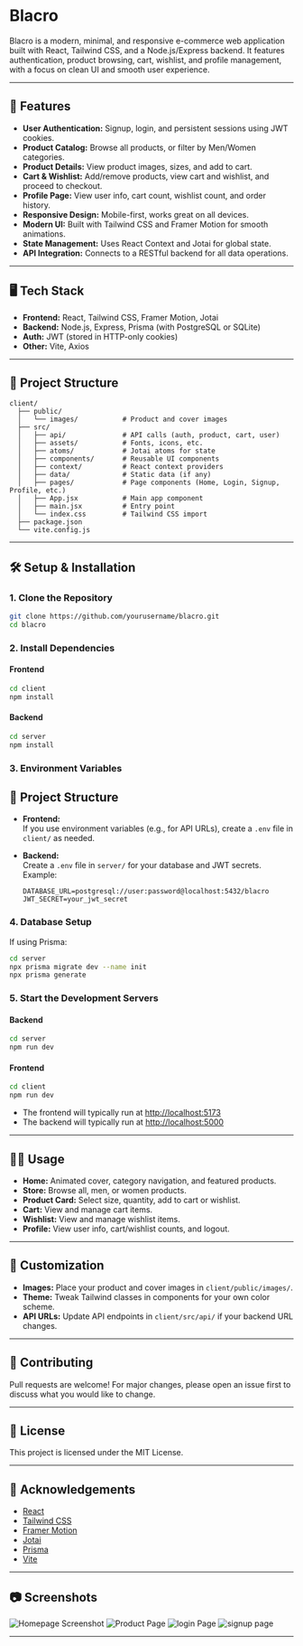 
# Blacro

Blacro is a modern, minimal, and responsive e-commerce web application built with React, Tailwind CSS, and a Node.js/Express backend. It features authentication, product browsing, cart, wishlist, and profile management, with a focus on clean UI and smooth user experience.

---

## 🚀 Features

- **User Authentication:** Signup, login, and persistent sessions using JWT cookies.
- **Product Catalog:** Browse all products, or filter by Men/Women categories.
- **Product Details:** View product images, sizes, and add to cart.
- **Cart & Wishlist:** Add/remove products, view cart and wishlist, and proceed to checkout.
- **Profile Page:** View user info, cart count, wishlist count, and order history.
- **Responsive Design:** Mobile-first, works great on all devices.
- **Modern UI:** Built with Tailwind CSS and Framer Motion for smooth animations.
- **State Management:** Uses React Context and Jotai for global state.
- **API Integration:** Connects to a RESTful backend for all data operations.

---

## 🖥️ Tech Stack

- **Frontend:** React, Tailwind CSS, Framer Motion, Jotai
- **Backend:** Node.js, Express, Prisma (with PostgreSQL or SQLite)
- **Auth:** JWT (stored in HTTP-only cookies)
- **Other:** Vite, Axios

---

## 📂 Project Structure

```
client/
  ├── public/
  │   └── images/           # Product and cover images
  ├── src/
  │   ├── api/              # API calls (auth, product, cart, user)
  │   ├── assets/           # Fonts, icons, etc.
  │   ├── atoms/            # Jotai atoms for state
  │   ├── components/       # Reusable UI components
  │   ├── context/          # React context providers
  │   ├── data/             # Static data (if any)
  │   ├── pages/            # Page components (Home, Login, Signup, Profile, etc.)
  │   ├── App.jsx           # Main app component
  │   ├── main.jsx          # Entry point
  │   └── index.css         # Tailwind CSS import
  ├── package.json
  └── vite.config.js
```

---

## 🛠️ Setup & Installation

### 1. Clone the Repository

```bash
git clone https://github.com/yourusername/blacro.git
cd blacro
```

### 2. Install Dependencies

#### Frontend

```bash
cd client
npm install
```

#### Backend

```bash
cd server
npm install
```

### 3. Environment Variables
## 📂 Project Structure

- **Frontend:**  
  If you use environment variables (e.g., for API URLs), create a `.env` file in `client/` as needed.

- **Backend:**  
  Create a `.env` file in `server/` for your database and JWT secrets. Example:
  ```
  DATABASE_URL=postgresql://user:password@localhost:5432/blacro
  JWT_SECRET=your_jwt_secret
  ```

### 4. Database Setup

If using Prisma:

```bash
cd server
npx prisma migrate dev --name init
npx prisma generate
```

### 5. Start the Development Servers

#### Backend

```bash
cd server
npm run dev
```

#### Frontend

```bash
cd client
npm run dev
```

- The frontend will typically run at [http://localhost:5173](http://localhost:5173)
- The backend will typically run at [http://localhost:5000](http://localhost:5000)

---

## 🧑‍💻 Usage

- **Home:** Animated cover, category navigation, and featured products.
- **Store:** Browse all, men, or women products.
- **Product Card:** Select size, quantity, add to cart or wishlist.
- **Cart:** View and manage cart items.
- **Wishlist:** View and manage wishlist items.
- **Profile:** View user info, cart/wishlist counts, and logout.

---

## 📝 Customization

- **Images:** Place your product and cover images in `client/public/images/`.
- **Theme:** Tweak Tailwind classes in components for your own color scheme.
- **API URLs:** Update API endpoints in `client/src/api/` if your backend URL changes.

---

## 🤝 Contributing

Pull requests are welcome! For major changes, please open an issue first to discuss what you would like to change.

---

## 📄 License

This project is licensed under the MIT License.

---

## 🙏 Acknowledgements

- [React](https://react.dev/)
- [Tailwind CSS](https://tailwindcss.com/)
- [Framer Motion](https://www.framer.com/motion/)
- [Jotai](https://jotai.org/)
- [Prisma](https://www.prisma.io/)
- [Vite](https://vitejs.dev/)

---

## 📷 Screenshots

![Homepage Screenshot](client/public/images/image.png)
![Product Page](client/public/images/image_copy.png)
![login Page](client/public/images/login.png)
![signup page](client/public/images/signup.png)

---


